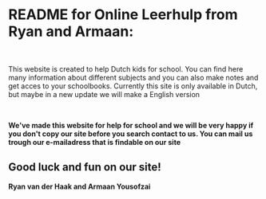 <h1>README for Online Leerhulp from Ryan and Armaan:</h1>
<br>
<p>This website is created to help Dutch kids for school. You can find here many information about different subjects and you can also make notes and get acces to your schoolbooks. Currently this site is only available in Dutch, but maybe in a new update we will make a English version</p>
<br>
<p><strong>We've made this website for help for school and we will be very happy if you don't copy our site before you search contact to us. You can mail us trough our e-mailadress that is findable on our site</strong></p>
<h2>Good luck and fun on our site!</h2>
<p><strong>Ryan van der Haak and Armaan Yousofzai</strong></p>
